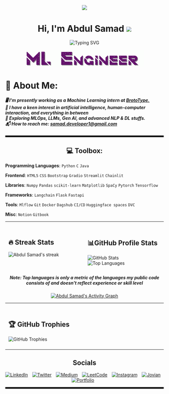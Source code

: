 <p align="center">
  <img src="https://user-images.githubusercontent.com/90236635/232446433-d5540fa2-fe28-4bb8-b929-cdb51fe61336.gif">
</p>
<h1 align="center">
        Hi, I'm Abdul Samad
 <a><img src="https://media.giphy.com/media/hvRJCLFzcasrR4ia7z/giphy.gif" width="35"></a>
</h1>
<p align="center">
<a>
  <img src="https://readme-typing-svg.herokuapp.com?font=Fira+Code&center=true&duration=4000&pause=900&color=E036F7&width=435&lines=ML+Engineer++;AI+Developer;NLP+Enthusiast;Deep+Learning+Enthusiast+;Clean+Code+Evangelist" alt="Typing SVG" /></a>
</p>
<p align="center">
  <img src="https://github.com/samad-ms/Personal_Website/blob/main/images/ml22.gif" alt="Image Description">
</p>

# 💫 About Me:

<h5>🖥️ I'm presently working as a Machine Learning intern at <a href='https://brototype.com/'> BrotoType.</a><br>🔭 I have a keen interest in artificial intelligence, human-computer interaction, and everything in between<br>🌱 Exploring MLOps, LLMs, Gen AI, and advanced NLP & DL stuffs.<br>
📬 How to reach me: <a href="mailto:samad.developer@gmail.com">samad.developer1@gmail.com</a><br>
<!-- Portfolio:<a href='https://abdul-samad.pages.dev/'>visit here</a> -->
</h5>


<hr  class='mt-5'style="height: 5px; border: none; background-color: black;">
<div align="">
  <h2 align="center">💻 Toolbox:</h2>

  **Programming Languages**: `Python` `C` `Java`
 
  **Frontend**: `HTML5` `CSS` `Bootstrap` `Gradio` `Streamlit` `Chainlit` 
 
  **Libraries**: `Numpy` `Pandas` `scikit-learn` `Matplotlib` `SpaCy` `Pytorch` `Tensorflow`
 
  **Frameworks**: `Langchain` `Flask` `Fastapi` 
  
  **Tools**: `Mlflow` `Git` `Docker` `Dagshub` `CI/CD` `Huggingface spaces` `DVC`
 
  **Misc**: `Notion` `Gitbook` 

<hr>

<div style="display: flex;">
  <div style="flex: 1; padding: 10px; box-sizing: border-box; display: flex; flex-direction: column;">
    <h2>🔥 Streak Stats</h2>
   <a><img alt="Abdul Samad's streak" src="https://streak-stats.demolab.com?user=Abdul-Samad&theme=tokyonight-duo&border_radius=3.4"/></a> 
  </div>

  <div style="flex: 1; padding: 10px; box-sizing: border-box; display: flex; flex-direction: column;">
       <h2>📊GitHub Profile Stats</h2>
    <img src="https://github-readme-stats.vercel.app/api?username=Abdul-Samad&theme=tokyonight&hide_border=true&include_all_commits=true&count_private=true" alt="GitHub Stats" />
    
  <img src="https://github-readme-stats.vercel.app/api/top-langs/?username=Abdul-Samad&theme=tokyonight&hide_border=true&include_all_commits=true&count_private=true&layout=compact" alt="Top Languages" />
  </div>
</div>
 <center>
 <h5><b>Note:</b> Top languages is only a metric of the languages my public code consists of and doesn't reflect experience or skill level</h5>
 <a href=""><img alt="Abdul Samad's Activity Graph" src="https://github-readme-activity-graph.vercel.app/graph?username=Abdul-Samad&bg_color=1F222E&color=ad73e7&line=a25bc8&point=e8e8e8&area=true&hide_border=true" /></a>
 </center>
<hr>
<div style="display: flex;">
  <div style="flex: 1; padding: 10px; box-sizing: border-box;">
    <h2>🏆 GitHub Trophies</h2>
    <img src="https://github-profile-trophy.vercel.app/?username=Abdul-Samad&theme=tokyonight&no-frame=true&no-bg=true&margin-w=2" alt="GitHub Trophies" style="width: 50%; max-height: 192px; object-fit: contain;" />
  </div>
</div>

<hr>

<div align="center">
  <h2>Socials</h2>
  
  <a href="https://www.linkedin.com/in/abdul-samad/"><img src="https://cdn-icons-png.flaticon.com/128/2504/2504923.png" alt="LinkedIn" width="48" height="48" style="margin-right: 10px;"></a>
  <a href="https://twitter.com/abdul_samad"><img src="https://cdn-icons-png.flaticon.com/128/3991/3991746.png" alt="Twitter" width="48" height="48" style="margin-right: 10px;"></a>
  <a href="https://medium.com/@abdul_samad"><img src="https://cdn-icons-png.flaticon.com/128/5968/5968906.png" alt="Medium" width="48" height="48" style="margin-right: 10px;"></a>
  <a href="https://leetcode.com/abdul-samad/"><img src="https://cdn.icon-icons.com/icons2/3912/PNG/96/leetcode_logo_icon_247860.png" alt="LeetCode" width="48" height="48" style="margin-right: 10px;"></a>
  <a href="https://www.instagram.com/abdul_samad/"><img src="https://cdn-icons-png.flaticon.com/128/4782/4782335.png" alt="Instagram" width="48" height="48" style="margin-right: 10px;"></a>
  <a href="https://jovian.com/abdul-samad"><img src="https://jovian.com/jovian_logo.svg" alt="Jovian" width="48" height="48" style="margin-right: 10px;"></a>
  <a href="https://abdul-samad.pages.dev/"><img src="https://cdn-icons-png.flaticon.com/128/1084/1084320.png" alt="Portfolio" width="48" height="48" style="margin-right: 10px;"></a>
</div>


<hr  class='mt-5'style="height: 5px; border: none; background-color: black;">
